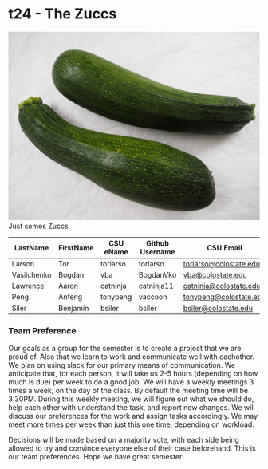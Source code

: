 # t24 - The Zuccs
![Zucchini](/team/images/Zucchini.jpg)
Just somes Zuccs

LastName | FirstName | CSU eName | Github Username | CSU Email
------------- | ------------- | ------------- | ------------- | -------------
Larson | Tor | torlarso | torlarso | torlarso@colostate.edu
Vasilchenko | Bogdan | vba | BogdanVko | vba@colostate.edu
Lawrence | Aaron | catninja | catninja11 | catninja@colostate.edu
Peng | Anfeng | tonypeng | vaccoon | tonypeng@colostate.edu
Siler | Benjamin | bsiler | bsiler | bsiler@colostate.edu

### Team Preference 

Our goals as a group for the semester is to create a project that we are proud of. Also that we learn to work and communicate well 
with eachother. We plan on using slack for our primary means of communication. We anticipate that, for each person, it will take us 2-5 hours (depending on how much is due) per week to do a good job. We will have a weekly meetings 3 times a week, on the day of the class. By default the meeting time will be 3:30PM. During this weekly meeting, we will figure out what we should do, help each other with understand the task, and report new changes. We will discuss our preferences for the work and assign tasks accordingly. We may meet more times per week than just this one time, depending on workload.

Decisions will be made based on a majority vote, with each side being allowed to try and convince everyone else of their case beforehand. This is our team preferences. Hope we have great semester! 
